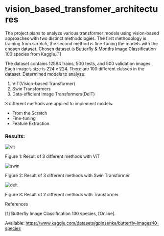 # vision_based_transfomer_architectures

The project plans to analyze various transformer models using vision-based approaches
with two distinct methodologies. The first methodology is training from scratch, the
second method is fine-tuning the models with the chosen dataset.
Chosen dataset is Butterfly & Months Image Classification 100 species from Kaggle.[1] 

The dataset contains 12594 trains, 500 tests, and 500 validation images. Each image’s size is 224 x 224.
There are 100 different classes in the dataset.
Determined models to analyze:
1. ViT(Vision-based Transformer)
2. Swin Transformers
3. Data-efficient Image Transformers(DeIT)

   
3 different methods are applied to implement models:
- From the Scratch
- Fine-tuning
- Feature Extraction 

### Results:
![vit](https://github.com/asumandemireriden/vision_based_transfomer_architectures/assets/73910961/85d73db2-2749-4771-accf-e9dee8b82dd5)

 Figure 1: Result of 3 different methods with ViT 


![swin](https://github.com/asumandemireriden/vision_based_transfomer_architectures/assets/73910961/56cb2c17-f346-4ca0-9996-193724627d73)

Figure 2: Result of 3 different methods with Swin Transformer

![deit](https://github.com/asumandemireriden/vision_based_transfomer_architectures/assets/73910961/00d03c69-4405-4ff8-b62c-e6498cf057bc)

Figure 3: Result of 2 different methods with Transformer




References


[1] Butterfly Image Classification 100 species, [Online].

Available:
https://www.kaggle.com/datasets/gpiosenka/butterfly-images40-species
